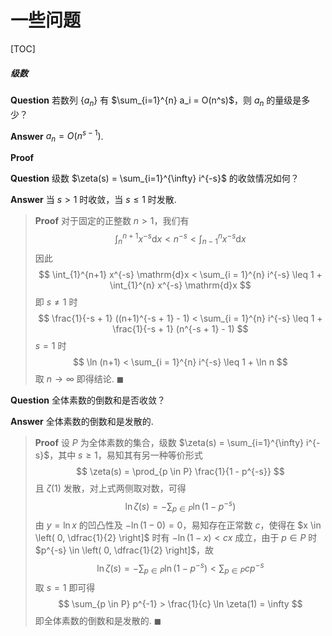 # 一些问题

[TOC]



##### 级数

**Question**	若数列 $\{ a_n \}$ 有 $\sum_{i=1}^{n} a_i = O(n^s)$，则 $a_n$ 的量级是多少？

**Answer**	$a_n = O(n^{s-1})$.

**Proof**



**Question**	级数 $\zeta(s) = \sum_{i=1}^{\infty} i^{-s}$ 的收敛情况如何？

**Answer**	当 $s>1$ 时收敛，当 $s \leq 1$ 时发散.

> **Proof**	对于固定的正整数 $n > 1$，我们有
> $$
> \int_{n}^{n+1} x^{-s} \mathrm{d}x < n^{-s} < \int_{n-1}^{n} x^{-s} \mathrm{d}x
> $$
> 因此
> $$
> \int_{1}^{n+1} x^{-s} \mathrm{d}x < \sum_{i = 1}^{n} i^{-s} \leq 1 + \int_{1}^{n} x^{-s} \mathrm{d}x
> $$
> 即 $s \neq 1$ 时
> $$
> \frac{1}{-s + 1} ((n+1)^{-s + 1} - 1) < \sum_{i = 1}^{n} i^{-s} \leq 1 + \frac{1}{-s + 1} (n^{-s + 1} - 1)
> $$
> $s = 1$ 时
> $$
> \ln (n+1) < \sum_{i = 1}^{n} i^{-s} \leq 1 + \ln n
> $$
> 取 $n \to \infty$ 即得结论. $\blacksquare$





**Question**	全体素数的倒数和是否收敛？

**Answer**	全体素数的倒数和是发散的.

> **Proof**	设 $P$ 为全体素数的集合，级数 $\zeta(s) = \sum_{i=1}^{\infty} i^{-s}$，其中 $s \geq 1$，易知其有另一种等价形式
> $$
> \zeta(s) = \prod_{p \in P} \frac{1}{1 - p^{-s}}
> $$
> 且 $\zeta(1)$ 发散，对上式两侧取对数，可得
> $$
> \ln \zeta(s) = - \sum_{p \in P} \ln (1 - p^{-s})
> $$
> 由 $y = \ln x$ 的凹凸性及 $- \ln (1 - 0) = 0$，易知存在正常数 $c$，使得在 $x \in \left( 0, \dfrac{1}{2} \right]$ 时有 $- \ln (1-x) < cx$ 成立，由于 $p \in P$ 时 $p^{-s} \in \left( 0, \dfrac{1}{2} \right]$，故 
> $$
> \ln \zeta(s) = - \sum_{p \in P} \ln (1 - p^{-s}) < \sum_{p \in P} c p^{-s}
> $$
> 取 $s = 1$ 即可得
> $$
> \sum_{p \in P} p^{-1} > \frac{1}{c} \ln \zeta(1) = \infty
> $$
> 即全体素数的倒数和是发散的. $\blacksquare$

[1]: https://zhuanlan.zhihu.com/p/36272103	"素数倒数的和（一） - 知乎"

